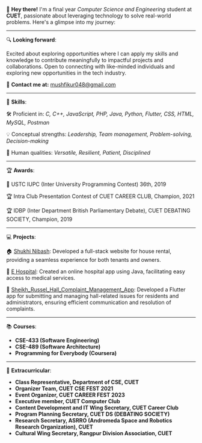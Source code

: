 🚀 **Hey there!**
I'm a final year *Computer Science and Engineering* student at **CUET**, passionate about leveraging technology to solve real-world problems. Here's a glimpse into my journey:

---

🔍 **Looking forward**:

Excited about exploring opportunities where I can apply my skills and knowledge to contribute meaningfully to impactful projects and collaborations. Open to connecting with like-minded individuals and exploring new opportunities in the tech industry.

📧 **Contact me at:** mushfikur048@gmail.com

---

🚀 **Skills**:

🛠️ Proficient in: *C, C++, JavaScript, PHP, Java, Python, Flutter, CSS, HTML, MySQL, Postman*

💡 Conceptual strengths: *Leadership, Team management, Problem-solving, Decision-making*

🌟 Human qualities: *Versatile, Resilient, Patient, Disciplined*

---

🏆 **Awards**:

🥇 USTC IUPC (Inter University Programming Contest) 36th, 2019

🏆 Intra Club Presentation Contest of CUET CAREER CLUB, Champion, 2021

🏆 IDBP (Inter Department British Parliamentary Debate), CUET DEBATING SOCIETY, Champion, 2019

---

💻 **Projects**:

🏠 [Shukhi Nibash](https://github.com/mushfikur-rahman/Shukhi_Nibash): Developed a full-stack website for house rental, providing a seamless experience for both tenants and owners.

🏥 [E Hospital](https://github.com/mushfikur-rahman/E_Hospital): Created an online hospital app using Java, facilitating easy access to medical services.

🏢 [Sheikh_Russel_Hall_Complaint_Management_App](https://github.com/mushfikur-rahman/Sheikh_Russel_Hall_Complaint_Management_App): Developed a Flutter app for submitting and managing hall-related issues for residents and administrators, ensuring efficient communication and resolution of complaints.

---

📚 **Courses**:

- **CSE-433 (Software Engineering)**
- **CSE-489 (Software Architecture)**
- **Programming for Everybody (Coursera)**

---

🌟 **Extracurricular**:

- **Class Representative, Department of CSE, CUET** 
- **Organizer Team, CUET CSE FEST 2021** 
- **Event Organizer, CUET CAREER FEST 2023** 
- **Executive member, CUET Computer Club** 
- **Content Development and IT Wing Secretary, CUET Career Club** 
- **Program Planning Secretary, CUET DS (DEBATING SOCIETY)** 
- **Research Secretary, ASRRO (Andromeda Space and Robotics Research Organization), CUET** 
- **Cultural Wing Secretary, Rangpur Division Association, CUET** 
